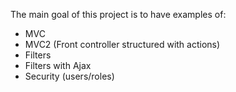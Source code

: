 The main goal of this project is to have examples of:  

  - MVC  
  - MVC2 (Front controller structured with actions)  
  - Filters 
  - Filters with Ajax  
  - Security (users/roles)
